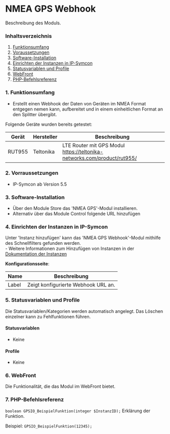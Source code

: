 # NMEA GPS Webhook
Beschreibung des Moduls.

### Inhaltsverzeichnis

1. [Funktionsumfang](#1-funktionsumfang)
2. [Voraussetzungen](#2-voraussetzungen)
3. [Software-Installation](#3-software-installation)
4. [Einrichten der Instanzen in IP-Symcon](#4-einrichten-der-instanzen-in-ip-symcon)
5. [Statusvariablen und Profile](#5-statusvariablen-und-profile)
6. [WebFront](#6-webfront)
7. [PHP-Befehlsreferenz](#7-php-befehlsreferenz)

### 1. Funktionsumfang

* Erstellt einen Webhook der Daten von Geräten im NMEA Format entgegen nemen kann, aufbereitet und in einem einheitlichen Format an den Splitter übergibt.

Folgende Geräte wurden bereits getestet:

Gerät | Hersteller | Beschreibung
------ | ------- | ------------
RUT955 | Teltonika | LTE Router mit GPS Modul https://teltonika-networks.com/product/rut955/


### 2. Vorraussetzungen

- IP-Symcon ab Version 5.5

### 3. Software-Installation

* Über den Module Store das 'NMEA GPS'-Modul installieren.
* Alternativ über das Module Control folgende URL hinzufügen

### 4. Einrichten der Instanzen in IP-Symcon

 Unter 'Instanz hinzufügen' kann das 'NMEA GPS Webhook'-Modul mithilfe des Schnellfilters gefunden werden.  
	- Weitere Informationen zum Hinzufügen von Instanzen in der [Dokumentation der Instanzen](https://www.symcon.de/service/dokumentation/konzepte/instanzen/#Instanz_hinzufügen)

__Konfigurationsseite__:

Name     | Beschreibung
-------- | ------------------
Label    | Zeigt konfigurierte Webhook URL an.

### 5. Statusvariablen und Profile

Die Statusvariablen/Kategorien werden automatisch angelegt. Das Löschen einzelner kann zu Fehlfunktionen führen.

#### Statusvariablen

- Keine

#### Profile

- Keine

### 6. WebFront

Die Funktionalität, die das Modul im WebFront bietet.

### 7. PHP-Befehlsreferenz

`boolean GPSIO_BeispielFunktion(integer $InstanzID);`
Erklärung der Funktion.

Beispiel:
`GPSIO_BeispielFunktion(12345);`